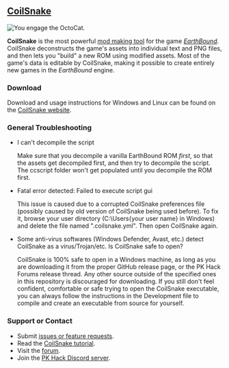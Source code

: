 ## [CoilSnake](https://pk-hack.github.io/CoilSnake/)

![You engage the OctoCat.](https://pk-hack.github.io/CoilSnake/images/screenshots/octocat-battle.png)

**CoilSnake** is the most powerful [mod making tool](https://en.wikipedia.org/wiki/Game_mod) for the game
[*EarthBound*](https://en.wikipedia.org/wiki/EarthBound).
CoilSnake deconstructs the game's assets into individual text and PNG files, and then lets you "build" a new ROM
using modified assets.
Most of the game's data is editable by CoilSnake, making it possible to create entirely new games in the *EarthBound*
engine.

### Download

Download and usage instructions for Windows and Linux can be found on the
[CoilSnake website](https://pk-hack.github.io/CoilSnake/download.html).

### General Troubleshooting

* I can't decompile the script

  Make sure that you decompile a vanilla EarthBound ROM _first_, so that the assets get decompiled first, and then try to decompile the script. The ccscript folder won't get populated until you decompile the ROM first.
* Fatal error detected: Failed to execute script gui

  This issue is caused due to a corrupted CoilSnake preferences file (possibly caused by old version of CoilSnake being used before). To fix it, browse your user directory (C:\Users\{your user name} in Windows) and delete the file named ".coilsnake.yml". Then open CoilSnake again.
* Some anti-virus softwares (Windows Defender, Avast, etc.) detect CoilSnake as a virus/Trojan/etc. Is CoilSnake safe to open?

  CoilSnake is 100% safe to open in a Windows machine, as long as you are downloading it from the proper GitHub release page, or the PK Hack Forums release thread. Any other source outside of the specified ones in this repository is discouraged for downloading. If you still don't feel confident, comfortable or safe trying to open the CoilSnake executable, you can always follow the instructions in the Development file to compile and create an executable from source for yourself.

### Support or Contact

* Submit [issues or feature requests](https://github.com/pk-hack/CoilSnake/issues).
* Read the [CoilSnake tutorial](https://github.com/pk-hack/CoilSnake/wiki/Introduction).
* Visit the [forum](https://forum.starmen.net/forum/Community/PKHack).
* Join the [PK Hack Discord server](https://discord.gg/UHVw5Rp2e4).
